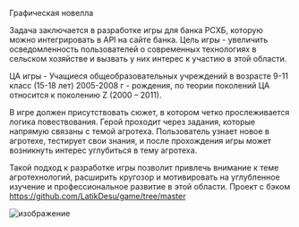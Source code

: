Графическая новелла 

Задача заключается в разработке игры для банка РСХБ, которую можно интегрировать в API на сайте банка. Цель игры - увеличить осведомленность пользователей о современных технологиях в сельском хозяйстве и вызвать у них интерес к участию в этой области. 

ЦА игры - Учащиеся общеобразовательных учреждений в
возрасте 9-11 класс (15-18 лет) 2005-2008 г - рождения, по теории поколений ЦА относится к поколению Z (2000 – 2011). 

В игре должен присутствовать сюжет, в котором четко прослеживается логика повествования. Герой проходит через задания, которые напрямую связаны с темой агротеха. Пользователь узнает новое в агротехе, тестирует свои знания, и после прохождения игры может возникнуть интерес углубиться в тему агротеха.

Такой подход к разработке игры  позволит привлечь внимание к теме агротехнологий, расширить кругозор и мотивировать на углубленное изучение и профессиональное развитие в этой области.
Проект с бэком https://github.com/LatikDesu/game/tree/master

![изображение](https://github.com/MariaShalaginova/earth-2073/assets/112416305/69ddd007-39b8-480f-8204-b2f1e5ac3fd4)
